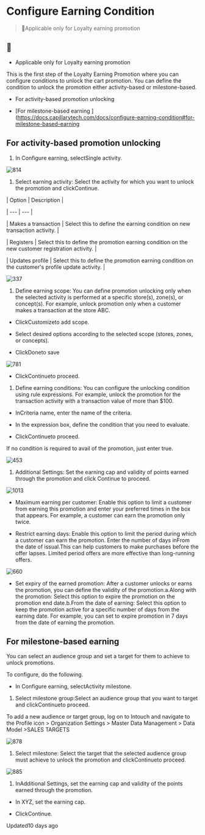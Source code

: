 # Configure Earning Condition

> 📘Applicable only for Loyalty earning promotion

## 📘

- Applicable only for Loyalty earning promotion

This is the first step of the Loyalty Earning Promotion where you can configure conditions to unlock the cart promotion. You can define the condition to unlock the promotion either activity-based or milestone-based.

- For activity-based promotion unlocking

- [For milestone-based earning ](https://docs.capillarytech.com/docs/configure-earning-condition#for-milestone-based-earning

## For activity-based promotion unlocking

1. In Configure earning, selectSingle activity.

![814](https://files.readme.io/397025b-WLCzoNeQv7YPKGW00kvld1eXujBFGsNv4g.png)

1. Select earning activity: Select the activity for which you want to unlock the promotion and clickContinue.

| Option | Description |

| --- | --- |

| Makes a transaction | Select this to define the earning condition on new transaction activity. |

| Registers | Select this to define the promotion earning condition on the new customer registration activity. |

| Updates profile | Select this to define the promotion earning condition on the customer's profile update activity. |



![337](https://files.readme.io/f72b06d-gz3DciyzDyuLVF8uAVB9EU3S9nXygBCIPA.png)

1. Define earning scope: You can define promotion unlocking only when the selected activity is performed at a specific store(s), zone(s), or concept(s). For example, unlock promotion only when a customer makes a transaction at the store ABC.

- ClickCustomizeto add scope.

- Select desired options according to the selected scope (stores, zones, or concepts).

- ClickDoneto save

![781](https://files.readme.io/c5dff0d-TKRpsTaV3h589NTfanUSZnplR6KJR4jl2w.png)

- ClickContinueto proceed.

1. Define earning conditions: You can configure the unlocking condition using rule expressions. For example, unlock the promotion for the transaction activity with a transaction value of more than $100.

- InCriteria name, enter the name of the criteria.

- In the expression box, define the condition that you need to evaluate.

- ClickContinueto proceed.

If no condition is required to avail of the promotion, just enter true.

![453](https://files.readme.io/ce3c614-lqWbqSVjxtYugfCpgIvUgPQUylCQwOJNHA.png)

1. Additional Settings: Set the earning cap and validity of points earned through the promotion and click Continue to proceed.

![1013](https://files.readme.io/ec4382f-HlUq4E41sDxSxMuFN7eux7KCM1pf_8bW5g.png)

- Maximum earning per customer: Enable this option to limit a customer from earning this promotion and enter your preferred times in the box that appears. For example, a customer can earn the promotion only twice.

- Restrict earning days: Enable this option to limit the period during which a customer can earn the promotion. Enter the number of days inFrom the date of issual.This can help customers to make purchases before the offer lapses. Limited period offers are more effective than long-running offers.

![660](https://files.readme.io/a5550ed-YZvDH9Gf26h7xdp9Qq5hszHpT0spXDLWsQ.png)

- Set expiry of the earned promotion: After a customer unlocks or earns the promotion, you can define the validity of the promotion.a.Along with the promotion: Select this option to expire the promotion on the promotion end date.b.From the date of earning: Select this option to keep the promotion active for a specific number of days from the earning date. For example, you can set to expire promotion in 7 days from the date of earning the promotion.

## For milestone-based earning

You can select an audience group and set a target for them to achieve to unlock promotions.

To configure, do the following.

- In Configure earning, selectActivity milestone.

1. Select milestone group:Select an audience group that you want to target and clickContinueto proceed.

To add a new audience or target group, log on to Intouch and navigate to the Profile icon > Organization Settings >  Master Data Management > Data Model >SALES TARGETS

![878](https://files.readme.io/f1ebad5-cJLyjW9xjL8_BzfZmi8C8d9vYJNF2adXQg.png)

1. Select milestone: Select the target that the selected audience group must achieve to unlock the promotion and clickContinueto proceed.

![885](https://files.readme.io/dd23954-5yTdk5V-thVPJtkbWVIfF5QxlCJmeWfeJg.png)

1. InAdditional Settings, set the earning cap and validity of the points earned through the promotion.

- In XYZ, set the earning cap.

- ClickContinue.

Updated10 days ago